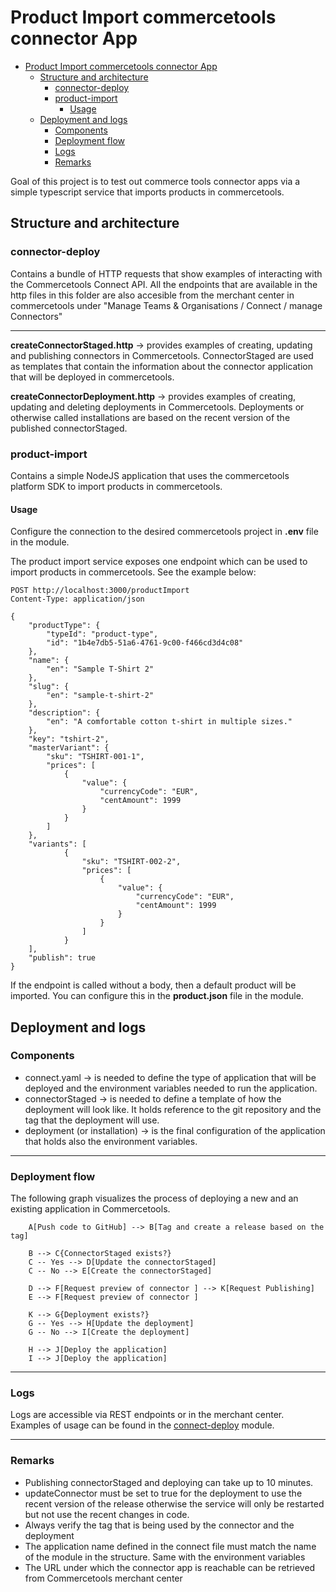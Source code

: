 # Product Import commercetools connector App

<!-- TOC -->
* [Product Import commercetools connector App](#product-import-commercetools-connector-app)
  * [Structure and architecture](#structure-and-architecture)
    * [connector-deploy](#connector-deploy)
    * [product-import](#product-import-)
      * [Usage](#usage)
  * [Deployment and logs](#deployment-and-logs)
    * [Components](#components)
    * [Deployment flow](#deployment-flow)
    * [Logs](#logs)
    * [Remarks](#remarks)
<!-- TOC -->
Goal of this project is to test out commerce tools connector apps via a simple typescript service that imports products in commercetools.

## Structure and architecture

### connector-deploy
Contains a bundle of HTTP requests that show examples of interacting with the Commercetools Connect API. All the endpoints that are available in the http files in this folder are also accesible from the merchant center in commercetools under "Manage Teams & Organisations / Connect / manage Connectors"

------
<b>createConnectorStaged.http</b> → provides examples of creating, updating and publishing connectors in Commercetools. ConnectorStaged are used as templates that contain the information about the connector application that will be deployed in commercetools.

<b>createConnectorDeployment.http</b> → provides examples of creating, updating and deleting deployments in Commercetools. Deployments or otherwise called installations are based on the recent version of the published connectorStaged. 
 
### product-import 
Contains a simple NodeJS application that uses the commercetools platform SDK to import products in commercetools.

#### Usage
Configure the connection to the desired commercetools project in **.env** file in the module.

The product import service exposes one endpoint which can be used to import products in commercetools. See the example below:

``` http request
POST http://localhost:3000/productImport
Content-Type: application/json

{
    "productType": {
        "typeId": "product-type",
        "id": "1b4e7db5-51a6-4761-9c00-f466cd3d4c08"
    },
    "name": {
        "en": "Sample T-Shirt 2"
    },
    "slug": {
        "en": "sample-t-shirt-2"
    },
    "description": {
        "en": "A comfortable cotton t-shirt in multiple sizes."
    },
    "key": "tshirt-2",
    "masterVariant": {
        "sku": "TSHIRT-001-1",
        "prices": [
            {
                "value": {
                    "currencyCode": "EUR",
                    "centAmount": 1999
                }
            }
        ]
    },
    "variants": [
            {
                "sku": "TSHIRT-002-2",
                "prices": [
                    {
                        "value": {
                            "currencyCode": "EUR",
                            "centAmount": 1999
                        }
                    }
                ]
            }
    ],
    "publish": true
} 
```
If the endpoint is called without a body, then a default product will be imported. You can configure this in the **product.json** file in the module.

## Deployment and logs

### Components
- connect.yaml → is needed to define the type of application that will be deployed and the environment variables needed to run the application.
- connectorStaged → is needed to define a template of how the deployment will look like. It holds reference to the git repository and the tag that the deployment will use. 
- deployment (or installation) → is the final configuration of the application that holds also the environment variables.

-----

### Deployment flow
The following graph visualizes the process of deploying a new and an existing application in Commercetools. 

``` mermaid
    A[Push code to GitHub] --> B[Tag and create a release based on the tag]

    B --> C{ConnectorStaged exists?}
    C -- Yes --> D[Update the connectorStaged]
    C -- No --> E[Create the connectorStaged]

    D --> F[Request preview of connector ] --> K[Request Publishing]
    E --> F[Request preview of connector ] 

    K --> G{Deployment exists?}
    G -- Yes --> H[Update the deployment]
    G -- No --> I[Create the deployment]

    H --> J[Deploy the application]
    I --> J[Deploy the application]
```
-----

### Logs
Logs are accessible via REST endpoints or in the merchant center. Examples of usage can be found in the [connect-deploy](#connector-deploy) module.

-----
### Remarks
- Publishing connectorStaged and deploying can take up to 10 minutes.
- updateConnector must be set to true for the deployment to use the recent version of the release otherwise the service will only be restarted but not use the recent changes in code.
- Always verify the tag that is being used by the connector and the deployment
- The application name defined in the connect file must match the name of the module in the structure. Same with the environment variables
- The URL under which the connector app is reachable can be retrieved from Commercetools merchant center